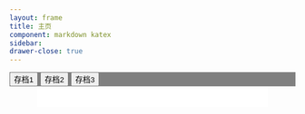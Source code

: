 ```yaml
---
layout: frame
title: 主页
component: markdown katex
sidebar: 
drawer-close: true
---
```

<script src="/static/editor/kramed.min.js"></script>
<script src="/static/highlight/highlight.min.js"></script>
<link href="/static/highlight/monokai-sublime.css" rel="stylesheet" type="text/css"/>
<!-- <link href="/static/render/rouge-monokai.css" rel="stylesheet" type="text/css"/> -->
<link rel="stylesheet" href="/static/tocbot/tocbot.css">
<script src="/static/tocbot/tocbot.min.js"></script>

<style>
html {
    height: 100%;
}
body {
    height: calc(100% - 70px);
}
.full-container {
    height: calc(100% - 40px);
}
.content-container {
    height: 100%;
}
.full-container,
.content-container {
    width: 100%;
    max-width: 100%;
    margin: 0;
    padding: 0px;
}
.toolbar-container {
    background-color: grey;
}
.content-container > div {
    height: 100%;
}
.markdown-editor {
    overflow: scroll;
    padding: 0 3.5em;
}
#raw-markdown {
    width: 100%;
    font-size: 1.1em;
    resize: none;
    max-width: 768px;
    float: right;
    font-family: consolas;
    border: 0;
    padding: 0em 0em 0em 0em;
}
#raw-markdown:focus {
    outline: none;
}
.markdown-preview {
    overflow: scroll;
    max-width: 768px;
    border: 0px;
    background-color: #f3f3f3;
    padding: 2em 3.5em 100px 3.5em;
}
.toc {
    padding-top: 2em;
}
.toc-list {
    padding-left: 18px;
}
.toc-list .is-active-link {
    font-weight: normal;
}
.toc-link::before,
.is-active-link::before {
    background-color: #fff;
}
.toc-list li {
    padding: 8px 0px 0px 0.8em
}
</style>

<div class="mdui-container full-container">
    <div class="toolbar-container">
        <button onclick="changeSaveFile(1)">存档1</button>
        <button onclick="changeSaveFile(2)">存档2</button>
        <button onclick="changeSaveFile(3)">存档3</button>
    </div>
    <div class="mdui-container content-container">
        <div class="mdui-col-md-5 markdown-editor">
            <textarea id="raw-markdown"></textArea>
        </div>
        <div class="mdui-col-md-5 markdown-preview"></div>
        <div class="mdui-col-md-2">
            <div class="toc"></div>
        </div>
    </div>
</div>

<script>
var selector_textarea = "#raw-markdown";
var selector_left = ".markdown-editor";
var selector_right = ".markdown-preview";
var selector_toc = ".toc";
function renderCode(){
    $('pre code').each(function(i, block) {
        hljs.highlightBlock(block);
    });
};
function renderTeX(){
    var tex_list = $(".markdown-body tex");
    for (var i = 0; i < tex_list.length; i++) {
        var tex = tex_list[i];
        katex.render(tex.innerText, tex);
    }
};
function renderMarkdown(text, selector_to){
    var html = kramed(text);
    html = "<div class='markdown-body'>"+html+"</div>";
    $(selector_to).html(html);
    renderCode();
    renderTeX();
};
function syncScroll(from, to){
    $(from).scroll(function() {
        var elementFrom = $(from)[0];
        var elementTo = $(to)[0];
        var fromHeight = elementFrom.scrollHeight;
        var fromTop = elementFrom.scrollTop;
        var toHeight = elementTo.scrollHeight;
        var toTop = elementTo.scrollTop;
        var containerHeight = $(".mdui-container").height();
        var scrollPercentage = fromTop / (fromHeight - containerHeight);
        var scrollTo = scrollPercentage * (toHeight - containerHeight * 1);
        $(to).scrollTop(scrollTo);
    });
};
function textarea_handle_special_keydown(){
    $("textarea").keydown(function(e) {
        // 没有history，修改文本后无法ctrl z，所以直接屏蔽掉
        if(e.keyCode === 9) { // tab was pressed
            e.preventDefault();
        }
    });
};
function openInNew(selector){
    $(selector + " a").click(function(e){
        window.open($(this).attr("href"));
        e.preventDefault();
    })
};
function createToc(){
    tocbot.init({
        // Where to render the table of contents.
        tocSelector: selector_toc,
        // Where to grab the headings to build the table of contents.
        contentSelector: selector_right,
        // Which headings to grab inside of the contentSelector element.
        headingSelector: 'h1, h2, h3',
        scrollSmoothDuration: 200,
        isCollapsedClass: 'is-collapsed-', //disable collapse
    });
};
function get_rawValue(){return $(selector_textarea)[0].value;}
function set_rawValue(text){$(selector_textarea)[0].value = text;}
function textareaScrollHeight(){
    var scrollHeight = $(selector_textarea)[0].scrollHeight;
    var minHeight = $(".markdown-editor").height() - 40;
    if(scrollHeight < minHeight) scrollHeight = minHeight;
    $(selector_textarea).height(scrollHeight);//?
};
var CurrentSaveFileNum = localStorage.getItem("CurrentSaveFileNum") || 1;
function changeSaveFile(num){
    CurrentSaveFileNum = num;
    localStorage.setItem("CurrentSaveFileNum", num);
    set_rawValue(getCurrentSaveFile());
    render();
};
function getCurrentSaveFile(){
    return localStorage.getItem("CurrentSaveFile_" + CurrentSaveFileNum);
};
function setCurrentSaveFile(text){
    localStorage.setItem("CurrentSaveFile_" + CurrentSaveFileNum, text);
};
function render(){
    var raw = get_rawValue();
    renderMarkdown(raw, selector_right);
    openInNew(selector_right);
    createToc();
    textareaScrollHeight();
    syncScroll(selector_left, selector_right);
};
$(function(){
    set_rawValue(getCurrentSaveFile());
    render();
    $(selector_left).bind('input propertychange', function() {
        setCurrentSaveFile(get_rawValue());
        render();
    });
    textarea_handle_special_keydown();

    $(selector_left).scroll(function() {
        syncScroll(selector_left, selector_right);
    });
});
</script>